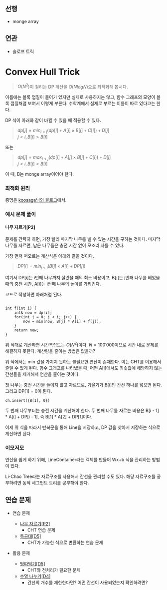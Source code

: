 ## 선행
- monge array

## 연관
- 슬로프 트릭

# Convex Hull Trick

> $O(N^2)$이 걸리는 DP 계산을 $O(NlogN)$으로 최적화해 봅시다.

이름에는 볼록 껍질이 들어가 있지만 실제로 사용하지는 않고, 함수 그래프의 모양이 볼록 껍질처럼 보여서 이렇게 부른다. 수학계에서 실제로 부르는 이름이 따로 있다고는 한다.

DP 식이 아래와 같이 바뀔 수 있을 때 적용할 수 있다.

> $dp[j] = min_{i \lt j} ( dp[i] + A[j] \times B[j] + C[i] ) + D[j]$  
> $j \lt i, B[j] > B[i]$

또는

> $dp[j] = max_{i \lt j} ( dp[i] + A[j] \times B[j] + C[i] ) + D[j]$  
> $j \lt i, B[j] < B[i]$

이 때, B는 monge array이어야 한다.

### 최적화 원리

증명은 [koosaga님의 블로그](https://koosaga.com/242)에서.

### 예시 문제 풀이

#### 나무 자르기[P2]

문제를 간략히 하면, 가장 빨리 마지막 나무를 벨 수 있는 시간을 구하는 것이다. 마지막 나무를 자르면, 남은 나무들은 충전 시간 없이 모조리 자를 수 있다.

가장 먼저 떠오르는 계산식은 아래와 같을 것이다.
> $DP[i] = min_{j  \lt i} (B[j] \times A[i] + DP[j])$

여기서 DP[i]는 i번째 나무까지 잘랐을 때의 최소 비용이고, B[j]는 j번째 나무를 베었을 때의 충전 시간, A[i]는 i번째 나무의 높이를 가리킨다.

코드로 작성하면 아래처럼 된다.

```

int f(int i) {
    int& now = dp[i];
    for(int j = 0; j < i; j++) {
        now = min(now, B[j] * A[i] + f(j));
    }
    return now;
}

```

위 식대로 계산하면 시간복잡도는 $O(N^2)$이다. $N = 100'000$이므로 시간 내로 문제를 해결하지 못한다. 계산량을 줄이는 방법은 없을까?

위 식에서는 min 값을 가지지 못하는 불필요한 연산이 존재한다. 이는 CHT를 이용해서 줄일 수 있게 된다. 함수 그래프를 나타냈을 때, 어떤 A[i]에서도 최솟값에 해당하지 않는 간선들을 제거해서 연산을 줄이는 것이다.

첫 나무는 충전 시간을 들이지 않고 자르므로, 기울기가 B[i]인 간선 하나를 넣으면 된다. 그리고 DP[1] = 0이 된다.

```
ch.insert({B[1], 0})
```

두 번째 나무부터는 충전 시간을 계산해야 한다. 두 번째 나무를 자르는 비용은 B[i - 1] * A[i] + DP[i - 1], 즉 B[1] * A[2] + DP[1]이다.

이제 위 식을 따라서 반복문을 통해 Line을 저장하고, DP 값을 찾아서 저장하는 식으로 계산하면 된다.

### 이모저모

연산을 쉽게 하기 위해, LineContainer라는 객체를 만들어 Wx+b 식을 관리하는 방법이 있다.

Li-Chao Tree라는 자료구조를 사용해서 간선을 관리할 수도 있다. 해당 자료구조를 공부하려면 동적 세그먼트 트리를 공부해야 한다.

## 연습 문제

- 연습 문제
    - [나무 자르기[P2]](https://www.acmicpc.net/problem/13263)
        - CHT 연습 문제
    - [특공대[D5]](https://www.acmicpc.net/problem/4008)
        - CHT가 가능한 식으로 변환하는 연습 문제

- 활용 문제
    - [땅따먹기[D5]](https://www.acmicpc.net/problem/6171)
        - CHT와 전처리가 필요한 문제
    - [수열 나누기[D4]](https://www.acmicpc.net/problem/10067)
        - 간선의 개수를 제한한다면? 어떤 간선이 사용되었는지 확인하려면?